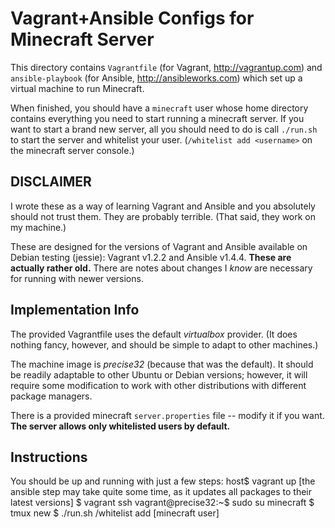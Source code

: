 Vagrant+Ansible Configs for Minecraft Server
============================================

This directory contains `Vagrantfile` (for Vagrant, http://vagrantup.com) and
`ansible-playbook` (for Ansible, http://ansibleworks.com) which set up a
virtual machine to run Minecraft.

When finished, you should have a `minecraft` user whose home directory
contains everything you need to start running a minecraft server. If you want
to start a brand new server, all you should need to do is call `./run.sh` to
start the server and whitelist your user. (`/whitelist add <username>` on the
minecraft server console.)

DISCLAIMER
----------
I wrote these as a way of learning Vagrant and Ansible and you absolutely
should not trust them. They are probably terrible. (That said, they work on my
machine.)

These are designed for the versions of Vagrant and Ansible available on Debian
testing (jessie): Vagrant v1.2.2 and Ansible v1.4.4. **These are actually
rather old.** There are notes about changes I *know* are necessary for
running with newer versions.

Implementation Info
-------------------

The provided Vagrantfile uses the default _virtualbox_ provider. (It does
nothing fancy, however, and should be simple to adapt to other machines.)

The machine image is _precise32_ (because that was the default). It should be
readily adaptable to other Ubuntu or Debian versions; however, it will require
some modification to work with other distributions with different package
managers.

There is a provided minecraft `server.properties` file -- modify it if you
want. **The server allows only whitelisted users by default.**

Instructions
------------

You should be up and running with just a few steps:
  host$ vagrant up
  [the ansible step may take quite some time, as it updates all packages to their
  latest versions]
  $ vagrant ssh
  vagrant@precise32:~$ sudo su minecraft
  $ tmux new
  $ ./run.sh
  /whitelist add [minecraft user]
